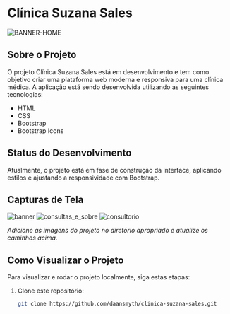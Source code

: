 # Clínica Suzana Sales
![BANNER-HOME](https://github.com/user-attachments/assets/6ad63542-7eed-469a-bebb-598290b92944)


## Sobre o Projeto

O projeto Clínica Suzana Sales está em desenvolvimento e tem como objetivo criar uma plataforma web moderna e responsiva para uma clínica médica. A aplicação está sendo desenvolvida utilizando as seguintes tecnologias:

- HTML
- CSS
- Bootstrap
- Bootstrap Icons

## Status do Desenvolvimento

Atualmente, o projeto está em fase de construção da interface, aplicando estilos e ajustando a responsividade com Bootstrap.

## Capturas de Tela

![banner](https://github.com/user-attachments/assets/5a684c4b-311d-4926-94b0-9e067dbeaf3a)
![consultas_e_sobre](https://github.com/user-attachments/assets/115294a4-0e74-4b64-aa5d-36e723e98acc)
![consultorio](https://github.com/user-attachments/assets/74afe25e-23df-4f7c-b28f-ce3b91caf5fd)


*Adicione as imagens do projeto no diretório apropriado e atualize os caminhos acima.*

## Como Visualizar o Projeto

Para visualizar e rodar o projeto localmente, siga estas etapas:

1. Clone este repositório:
   ```bash
   git clone https://github.com/daansmyth/clinica-suzana-sales.git
